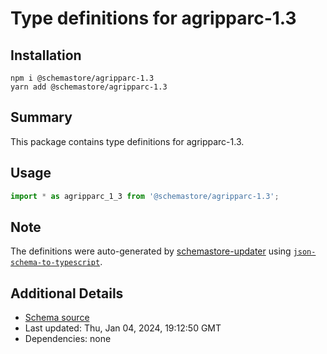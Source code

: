 # Type definitions for agripparc-1.3

## Installation

```
npm i @schemastore/agripparc-1.3
yarn add @schemastore/agripparc-1.3
```

## Summary

This package contains type definitions for agripparc-1.3.

## Usage

```ts
import * as agripparc_1_3 from '@schemastore/agripparc-1.3';
```

## Note

The definitions were auto-generated by [schemastore-updater](https://github.com/ffflorian/schemastore-updater) using [`json-schema-to-typescript`](https://www.npmjs.com/package/json-schema-to-typescript).

## Additional Details

* [Schema source](https://github.com/SchemaStore/schemastore/tree/master/src/schemas/json/agripparc-1.3)
* Last updated: Thu, Jan 04, 2024, 19:12:50 GMT
* Dependencies: none
